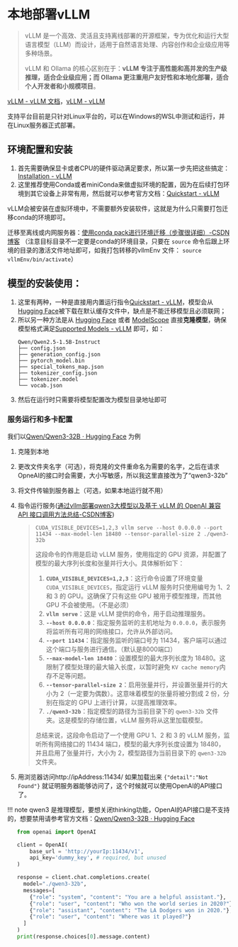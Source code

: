 # 本地部署vLLM

> vLLM 是一个高效、灵活且支持离线部署的开源框架，专为优化和运行大型语言模型（LLM）而设计，适用于自然语言处理、内容创作和企业级应用等多种场景。
>
> vLLM 和 Ollama 的核心区别在于：**vLLM 专注于高性能和高并发的生产级推理，适合企业级应用；而 Ollama 更注重用户友好性和本地化部署，适合个人开发者和小规模项目**。

[vLLM - vLLM 文档](https://docs.vllm.com.cn/en/latest/)，[vLLM - vLLM](https://docs.vllm.ai/en/stable/)

支持平台目前是只针对Linux平台的，可以在Windows的WSL中测试和运行，并在Linux服务器正式部署。

## 环境配置和安装

1. 首先需要确保显卡或者CPU的硬件驱动满足要求，所以第一步先把这些搞定：[Installation - vLLM](https://docs.vllm.ai/en/stable/getting_started/installation/index.html)
2. 这里推荐使用Conda或者miniConda来做虚拟环境的配置，因为在后续打包环境到其它设备上非常有用，然后就可以参考官方文档：[Quickstart - vLLM](https://docs.vllm.ai/en/stable/getting_started/quickstart.html)

vLLM会被安装在虚拟环境中，不需要额外安装软件，这就是为什么只需要打包迁移conda的环境即可。

迁移至离线或内网服务器：[使用conda pack进行环境迁移（步骤很详细）-CSDN博客](https://blog.csdn.net/ds1302__/article/details/120027173) （注意目标目录不一定要是conda的环境目录，只要在 `source` 命令后跟上环境的目录的激活文件地址即可，如我打包转移的vllmEnv 文件： `source vllmEnv/bin/activate`）

## 模型的安装使用：

1. 这里有两种，一种是直接用内置运行指令[Quickstart - vLLM](https://docs.vllm.ai/en/stable/getting_started/quickstart.html#openai-compatible-server)，模型会从[Hugging Face](https://huggingface.co/)被下载在默认缓存文件中，缺点是不能迁移模型且必须联网；
2. 所以另一种方法是从 [Hugging Face](https://huggingface.co/) 或者 [ModelScope](https://www.modelscope.cn/) 直接**克隆模型**，确保模型格式满足[Supported Models - vLLM](https://docs.vllm.ai/en/stable/models/supported_models.html) 即可，如：
   ```
   Qwen/Qwen2.5-1.5B-Instruct
   ├── config.json
   ├── generation_config.json
   ├── pytorch_model.bin
   ├── special_tokens_map.json
   ├── tokenizer_config.json
   ├── tokenizer.model
   └── vocab.json
   ```
3. 然后在运行时只需要将模型配置改为模型目录地址即可

### 服务运行和多卡配置

我们以[Qwen/Qwen3-32B · Hugging Face](https://huggingface.co/Qwen/Qwen3-32B?clone=true) 为例

1. 克隆到本地
2. 更改文件夹名字（可选），将克隆的文件重命名为需要的名字，之后在请求OpneAI的接口时会需要，大小写敏感，所以我这里直接改为了“qwen3-32b”
3. 将文件传输到服务器上（可选，如果本地运行就不用）
4. 指令运行服务([通过vllm部署qwen3大模型以及基于 vLLM 的 OpenAI 兼容 API 接口调用方法总结-CSDN博客](https://blog.csdn.net/m0_69966537/article/details/147766763))

   > ```
   > CUDA_VISIBLE_DEVICES=1,2,3 vllm serve --host 0.0.0.0 --port 11434 --max-model-len 18480 --tensor-parallel-size 2 ./qwen3-32b 
   > ```
   >
   > 这段命令的作用是启动 vLLM 服务，使用指定的 GPU 资源，并配置了模型的最大序列长度和张量并行大小。具体解析如下：
   >
   > 1. **`CUDA_VISIBLE_DEVICES=1,2,3`**：这行命令设置了环境变量 `CUDA_VISIBLE_DEVICES`，指定运行 vLLM 服务时只使用编号为 1、2 和 3 的 GPU。这确保了只有这些 GPU 被用于模型推理，而其他 GPU 不会被使用。（不是必须）
   > 2. **`vllm serve`**：这是 vLLM 提供的命令，用于启动推理服务。
   > 3. **`--host 0.0.0.0`**：指定服务监听的主机地址为 `0.0.0.0`，表示服务将监听所有可用的网络接口，允许从外部访问。
   > 4. **`--port 11434`**：指定服务监听的端口号为 11434，客户端可以通过这个端口与服务进行通信。（默认是8000端口）
   > 5. **`--max-model-len 18480`**：设置模型的最大序列长度为 18480。这限制了模型处理的最大输入长度，以暂时避免 `KV cache memory`内存不足等问题。
   > 6. **`--tensor-parallel-size 2`**：启用张量并行，并设置张量并行的大小为 2（一定要为偶数）。这意味着模型的张量将被分割成 2 份，分别在指定的 GPU 上进行计算，以提高推理效率。
   > 7. **`./qwen3-32b`**：指定模型的路径为当前目录下的 `qwen3-32b` 文件夹。这是模型的存储位置，vLLM 服务将从这里加载模型。
   >
   > 总结来说，这段命令启动了一个使用 GPU 1、2 和 3 的 vLLM 服务，监听所有网络接口的 11434 端口，模型的最大序列长度设置为 18480，并且启用了张量并行，大小为 2，模型路径为当前目录下的 `qwen3-32b` 文件夹。
   >
5. 用浏览器访问http://ipAddress:11434/ 如果加载出来 `{"detail":"Not Found"}` 就证明服务器能够访问了，这个时候就可以使用OpenAI的API接口了。

!!! note
    qwen3 是推理模型，要想关闭thinking功能，OpenAI的API接口是不支持的，想要禁用请参考官方文档：[Qwen/Qwen3-32B · Hugging Face](https://huggingface.co/Qwen/Qwen3-32B#switching-between-thinking-and-non-thinking-mode)

```python
   from openai import OpenAI

   client = OpenAI(
       base_url = 'http://yourIp:11434/v1',
       api_key='dummy_key', # required, but unused
   )

   response = client.chat.completions.create(
     model="./qwen3-32b",
     messages=[
       {"role": "system", "content": "You are a helpful assistant."},
       {"role": "user", "content": "Who won the world series in 2020?"},
       {"role": "assistant", "content": "The LA Dodgers won in 2020."},
       {"role": "user", "content": "Where was it played?"}
     ]
   )
   print(response.choices[0].message.content)
```
